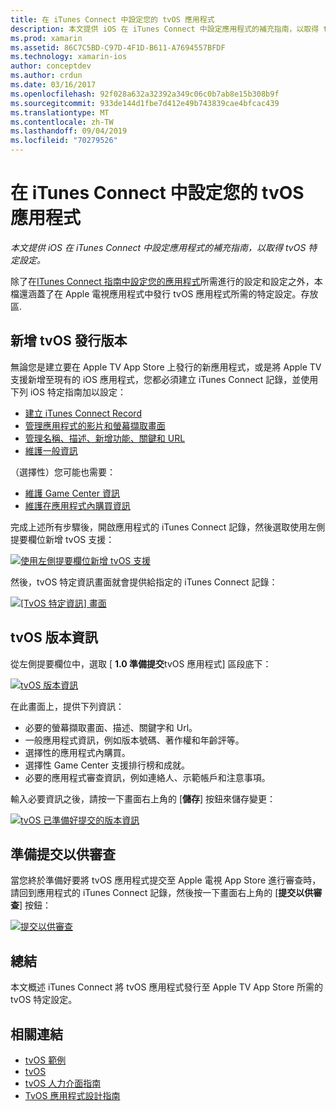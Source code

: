 ```yaml
---
title: 在 iTunes Connect 中設定您的 tvOS 應用程式
description: 本文提供 iOS 在 iTunes Connect 中設定應用程式的補充指南，以取得 tvOS 特定設定。
ms.prod: xamarin
ms.assetid: 86C7C5BD-C97D-4F1D-B611-A7694557BFDF
ms.technology: xamarin-ios
author: conceptdev
ms.author: crdun
ms.date: 03/16/2017
ms.openlocfilehash: 92f028a632a32392a349c06c0b7ab8e15b308b9f
ms.sourcegitcommit: 933de144d1fbe7d412e49b743839cae4bfcac439
ms.translationtype: MT
ms.contentlocale: zh-TW
ms.lasthandoff: 09/04/2019
ms.locfileid: "70279526"
---
```

# <a name="configure-your-tvos-app-in-itunes-connect"></a>在 iTunes Connect 中設定您的 tvOS 應用程式

_本文提供 iOS 在 iTunes Connect 中設定應用程式的補充指南，以取得 tvOS 特定設定。_


除了在[ITunes Connect 指南中設定您的應用程式](~/ios/deploy-test/app-distribution/app-store-distribution/itunesconnect.md)所需進行的設定和設定之外，本檔還涵蓋了在 Apple 電視應用程式中發行 tvOS 應用程式所需的特定設定。存放區.

<a name="Adding-a-tvOS-Release-Version" />

## <a name="adding-a-tvos-release-version"></a>新增 tvOS 發行版本

無論您是建立要在 Apple TV App Store 上發行的新應用程式，或是將 Apple TV 支援新增至現有的 iOS 應用程式，您都必須建立 iTunes Connect 記錄，並使用下列 iOS 特定指南加以設定：

- [建立 iTunes Connect Record](~/ios/deploy-test/app-distribution/app-store-distribution/itunesconnect.md#creating)
- [管理應用程式的影片和螢幕擷取畫面](~/ios/deploy-test/app-distribution/app-store-distribution/itunesconnect.md#managing)
- [管理名稱、描述、新增功能、關鍵和 URL](~/ios/deploy-test/app-distribution/app-store-distribution/itunesconnect.md#metadata)
- [維護一般資訊](~/ios/deploy-test/app-distribution/app-store-distribution/itunesconnect.md#general)

（選擇性）您可能也需要：

- [維護 Game Center 資訊](~/ios/deploy-test/app-distribution/app-store-distribution/itunesconnect.md#game-center)
- [維護在應用程式內購買資訊](~/ios/deploy-test/app-distribution/app-store-distribution/itunesconnect.md#iap)

完成上述所有步驟後，開啟應用程式的 iTunes Connect 記錄，然後選取使用左側提要欄位新增 tvOS 支援：

[![](itunes-connect-images/connect01.png "使用左側提要欄位新增 tvOS 支援")](itunes-connect-images/connect01.png#lightbox)

然後，tvOS 特定資訊畫面就會提供給指定的 iTunes Connect 記錄：

[![](itunes-connect-images/connect02.png "[TvOS 特定資訊] 畫面")](itunes-connect-images/connect02.png#lightbox)

<a name="tvOS-Version-Information" />

## <a name="tvos-version-information"></a>tvOS 版本資訊

從左側提要欄位中，選取 [ **1.0 準備提交**tvOS 應用程式] 區段底下：

[![](itunes-connect-images/connect03.png "tvOS 版本資訊")](itunes-connect-images/connect03.png#lightbox)

在此畫面上，提供下列資訊：

- 必要的螢幕擷取畫面、描述、關鍵字和 Url。
- 一般應用程式資訊，例如版本號碼、著作權和年齡評等。
- 選擇性的應用程式內購買。
- 選擇性 Game Center 支援排行榜和成就。
- 必要的應用程式審查資訊，例如連絡人、示範帳戶和注意事項。

輸入必要資訊之後，請按一下畫面右上角的 [**儲存**] 按鈕來儲存變更：

[![](itunes-connect-images/connect04.png "tvOS 已準備好提交的版本資訊")](itunes-connect-images/connect04.png#lightbox)

<a name="Submitting-for-Review" />

## <a name="preparing-to-submit-for-review"></a>準備提交以供審查

當您終於準備好要將 tvOS 應用程式提交至 Apple 電視 App Store 進行審查時，請回到應用程式的 iTunes Connect 記錄，然後按一下畫面右上角的 [**提交以供審查**] 按鈕：

[![](itunes-connect-images/connect05.png "提交以供審查")](itunes-connect-images/connect05.png#lightbox)

<a name="Summary" />

## <a name="summary"></a>總結

本文概述 iTunes Connect 將 tvOS 應用程式發行至 Apple TV App Store 所需的 tvOS 特定設定。



## <a name="related-links"></a>相關連結

- [tvOS 範例](https://docs.microsoft.com/samples/browse/?products=xamarin&term=Xamarin.iOS+tvOS)
- [tvOS](https://developer.apple.com/tvos/)
- [tvOS 人力介面指南](https://developer.apple.com/tvos/human-interface-guidelines/)
- [TvOS 應用程式設計指南](https://developer.apple.com/library/prerelease/tvos/documentation/General/Conceptual/AppleTV_PG/)
